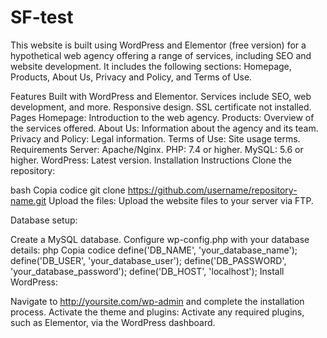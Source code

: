 # SF-test
This website is built using WordPress and Elementor (free version) for a hypothetical web agency offering a range of services, including SEO and website development. It includes the following sections: Homepage, Products, About Us, Privacy and Policy, and Terms of Use.

Features
Built with WordPress and Elementor.
Services include SEO, web development, and more.
Responsive design.
SSL certificate not installed.
Pages
Homepage: Introduction to the web agency.
Products: Overview of the services offered.
About Us: Information about the agency and its team.
Privacy and Policy: Legal information.
Terms of Use: Site usage terms.
Requirements
Server: Apache/Nginx.
PHP: 7.4 or higher.
MySQL: 5.6 or higher.
WordPress: Latest version.
Installation Instructions
Clone the repository:

bash
Copia codice
git clone https://github.com/username/repository-name.git
Upload the files: Upload the website files to your server via FTP.

Database setup:

Create a MySQL database.
Configure wp-config.php with your database details:
php
Copia codice
define('DB_NAME', 'your_database_name');
define('DB_USER', 'your_database_user');
define('DB_PASSWORD', 'your_database_password');
define('DB_HOST', 'localhost');
Install WordPress:

Navigate to http://yoursite.com/wp-admin and complete the installation process.
Activate the theme and plugins: Activate any required plugins, such as Elementor, via the WordPress dashboard.

